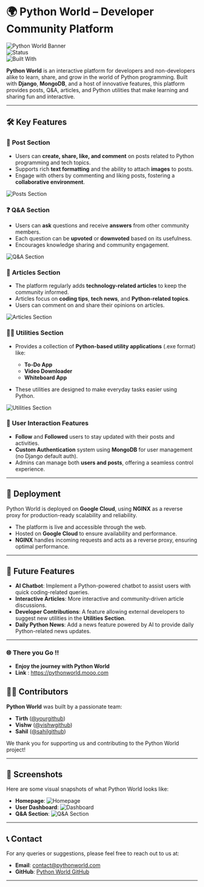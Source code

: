 # 🌍 Python World – Developer Community Platform

![Python World Banner](https://via.placeholder.com/1200x400)  
![Status](https://img.shields.io/badge/Status-Live-brightgreen)  
![Built With](https://img.shields.io/badge/Built%20With-Django%20%7C%20MongoDB%20%7C%20NGINX%20%7C%20HTML%20%7C%20CSS%20%7C%20JS-orange)

**Python World** is an interactive platform for developers and non-developers alike to learn, share, and grow in the world of Python programming. Built with **Django**, **MongoDB**, and a host of innovative features, this platform provides posts, Q&A, articles, and Python utilities that make learning and sharing fun and interactive.

---

## 🛠️ Key Features

### 📝 **Post Section**
- Users can **create, share, like, and comment** on posts related to Python programming and tech topics.
- Supports rich **text formatting** and the ability to attach **images** to posts.
- Engage with others by commenting and liking posts, fostering a **collaborative environment**.

![Posts Section](https://via.placeholder.com/600x400)

### ❓ **Q&A Section**
- Users can **ask** questions and receive **answers** from other community members.
- Each question can be **upvoted** or **downvoted** based on its usefulness.
- Encourages knowledge sharing and community engagement.

![Q&A Section](https://via.placeholder.com/600x400)

### 📰 **Articles Section**
- The platform regularly adds **technology-related articles** to keep the community informed.
- Articles focus on **coding tips**, **tech news**, and **Python-related topics**.
- Users can comment on and share their opinions on articles.

![Articles Section](https://via.placeholder.com/600x400)

### 🧑‍💻 **Utilities Section**
- Provides a collection of **Python-based utility applications** (.exe format) like:
  - **To-Do App**
  - **Video Downloader**
  - **Whiteboard App**
  
- These utilities are designed to make everyday tasks easier using Python.

![Utilities Section](https://via.placeholder.com/600x400)

### 👥 **User Interaction Features**
- **Follow** and **Followed** users to stay updated with their posts and activities.
- **Custom Authentication** system using **MongoDB** for user management (no Django default auth).
- Admins can manage both **users and posts**, offering a seamless control experience.

---

## 🚀 Deployment

Python World is deployed on **Google Cloud**, using **NGINX** as a reverse proxy for production-ready scalability and reliability.

- The platform is live and accessible through the web.
- Hosted on **Google Cloud** to ensure availability and performance.
- **NGINX** handles incoming requests and acts as a reverse proxy, ensuring optimal performance.

---

## 📝 Future Features

- **AI Chatbot**: Implement a Python-powered chatbot to assist users with quick coding-related queries.
- **Interactive Articles**: More interactive and community-driven article discussions.
- **Developer Contributions**: A feature allowing external developers to suggest new utilities in the **Utilities Section**.
- **Daily Python News**: Add a news feature powered by AI to provide daily Python-related news updates.

---

### 🌐 There you Go !!

- **Enjoy the journey with Python World**
- **Link** : https://pythonworld.mooo.com

## 🧑‍💻 Contributors

**Python World** was built by a passionate team:

- **Tirth** ([@yourgithub](https://github.com/yourgithub))
- **Vishw** ([@vishwgithub](https://github.com/vishwgithub))
- **Sahil** ([@sahilgithub](https://github.com/sahilgithub))

We thank you for supporting us and contributing to the Python World project!

---

## 📸 Screenshots

Here are some visual snapshots of what Python World looks like:

- **Homepage**: ![Homepage](https://via.placeholder.com/800x400)
- **User Dashboard**: ![Dashboard](https://via.placeholder.com/800x400)
- **Q&A Section**: ![Q&A Section](https://via.placeholder.com/800x400)

---

## 📞 Contact

For any queries or suggestions, please feel free to reach out to us at:

- **Email**: contact@pythonworld.com
- **GitHub**: [Python World GitHub](https://github.com/yourusername/python-world)

---
